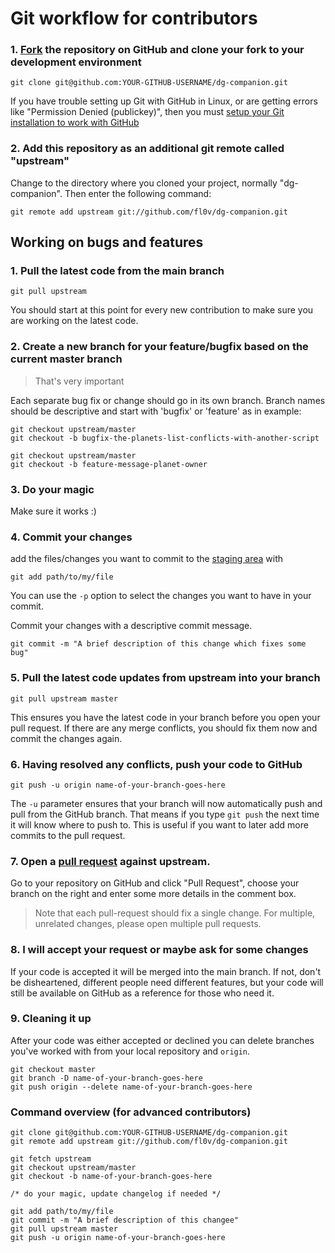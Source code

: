 Git workflow for contributors
=============================

### 1. [Fork](http://help.github.com/fork-a-repo/) the repository on GitHub and clone your fork to your development environment

```
git clone git@github.com:YOUR-GITHUB-USERNAME/dg-companion.git
```

If you have trouble setting up Git with GitHub in Linux, or are getting errors like "Permission Denied (publickey)",
then you must [setup your Git installation to work with GitHub](http://help.github.com/linux-set-up-git/)

### 2. Add this repository as an additional git remote called "upstream"

Change to the directory where you cloned your project, normally "dg-companion". Then enter the following command:

```
git remote add upstream git://github.com/fl0v/dg-companion.git
```

Working on bugs and features
----------------------------

### 1. Pull the latest code from the main branch

```
git pull upstream
```

You should start at this point for every new contribution to make sure you are working on the latest code.

### 2. Create a new branch for your feature/bugfix based on the current master branch

> That's very important

Each separate bug fix or change should go in its own branch. Branch names should be descriptive and start with 'bugfix' or 'feature' as in example:

```
git checkout upstream/master
git checkout -b bugfix-the-planets-list-conflicts-with-another-script
```

```
git checkout upstream/master
git checkout -b feature-message-planet-owner
```

### 3. Do your magic

Make sure it works :)

### 4. Commit your changes

add the files/changes you want to commit to the [staging area](http://git.github.io/git-reference/basic/#add) with

```
git add path/to/my/file
```

You can use the `-p` option to select the changes you want to have in your commit.

Commit your changes with a descriptive commit message.

```
git commit -m "A brief description of this change which fixes some bug"
```

### 5. Pull the latest code updates from upstream into your branch

```
git pull upstream master
```

This ensures you have the latest code in your branch before you open your pull request. If there are any merge conflicts,
you should fix them now and commit the changes again.

### 6. Having resolved any conflicts, push your code to GitHub

```
git push -u origin name-of-your-branch-goes-here
```

The `-u` parameter ensures that your branch will now automatically push and pull from the GitHub branch. That means
if you type `git push` the next time it will know where to push to. This is useful if you want to later add more commits
to the pull request.

### 7. Open a [pull request](https://help.github.com/articles/creating-a-pull-request-from-a-fork/) against upstream.

Go to your repository on GitHub and click "Pull Request", choose your branch on the right and enter some more details
in the comment box.

> Note that each pull-request should fix a single change. For multiple, unrelated changes, please open multiple pull requests.

### 8. I will accept your request or maybe ask for some changes

If your code is accepted it will be merged into the main branch. If not, don't be disheartened, different people need different features, 
but your code will still be available on GitHub as a reference for those who need it.

### 9. Cleaning it up

After your code was either accepted or declined you can delete branches you've worked with from your local repository
and `origin`.

```
git checkout master
git branch -D name-of-your-branch-goes-here
git push origin --delete name-of-your-branch-goes-here
```

### Command overview (for advanced contributors)

```
git clone git@github.com:YOUR-GITHUB-USERNAME/dg-companion.git
git remote add upstream git://github.com/fl0v/dg-companion.git
```

```
git fetch upstream
git checkout upstream/master
git checkout -b name-of-your-branch-goes-here

/* do your magic, update changelog if needed */

git add path/to/my/file
git commit -m "A brief description of this changee"
git pull upstream master
git push -u origin name-of-your-branch-goes-here
```
